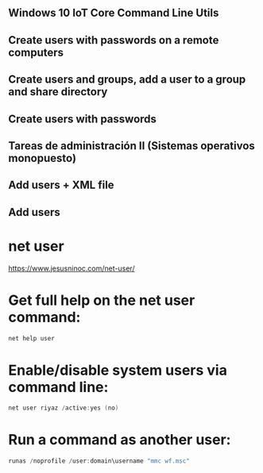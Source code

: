 ## Windows 10 IoT Core Command Line Utils
## Create users with passwords on a remote computers
## Create users and groups, add a user to a group and share directory
## Create users with passwords
## Tareas de administración II (Sistemas operativos monopuesto)
## Add users + XML file
## Add users

# net user
https://www.jesusninoc.com/net-user/

# Get full help on the net user command:
```PowerShell
net help user
```

# Enable/disable system users via command line:
```PowerShell
net user riyaz /active:yes (no)
```

# Run a command as another user:
```PowerShell
runas /noprofile /user:domain\username "mmc wf.msc"
```
